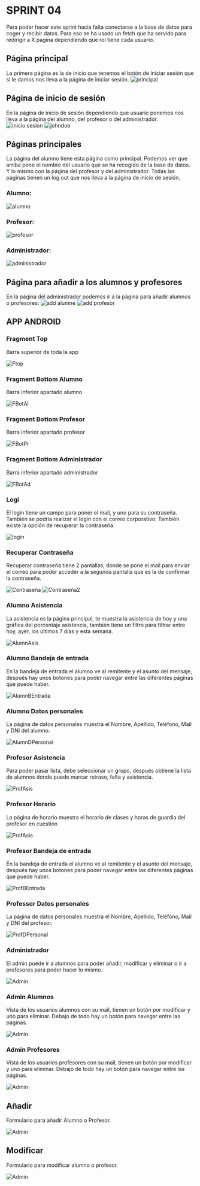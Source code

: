 # SPRINT 04
Para poder hacer este sprint hacia falta conectarse a la base de datos para coger y recibir datos. Para eso se ha usado un fetch que ha servido para redirigir a X pagina dependiendo que rol tiene cada usuario.

## Página principal
La primera página es la de inicio que tenemos el botón de iniciar sesión que si le damos nos lleva a la página de iniciar sesión.
![principal](DAW/imgDAW/principal.png)

## Página de inicio de sesión
En la página de inicio de sesión dependiendo que usuario ponemos nos lleva a la página del alumno, del profesor o del administrador.
![inicio sesion](DAW/imgDAW/Screenshot_1.png)
![johndoe](DAW/imgDAW/johndoe.png)

## Páginas principales
La página del alumno tiene esta página como principal. Podemos ver que arriba pone el nombre del usuario que se ha recogido de la base de datos. Y lo mismo con la página del profesor y del administrador. Todas las páginas tienen un log out que nos lleva a la página de inicio de sesión.

### Alumno:
![alumno](DAW/imgDAW/Screenshot_3.png)
### Profesor:
![profesor](DAW/imgDAW/Screenshot_4.png)
### Administrador:
![administrador](DAW/imgDAW/Screenshot_5.png)

## Página para añadir a los alumnos y profesores
En la página del administrador podemos ir a la página para añadir alumnos o profesores:
![add alumne](DAW/imgDAW/Screenshot_6.png)
![add profesor](DAW/imgDAW/Screenshot_7.png)


## APP ANDROID

### Fragment Top
Barra superior de toda la app
  
![Ftop](./DAM/imatges/FTop.png)

### Fragment Bottom Alumno
Barra inferior apartado alumno
  
![FBotAl](./DAM/imatges/FBAl.png)

### Fragment Bottom Profesor
Barra inferior apartado profesor
  
![FBotPr](./DAM/imatges/FBPr.png)

### Fragment Bottom Administrador
Barra inferior apartado administrador
  
![FBotAd](./DAM/imatges/FBAd.png)

### Logi
El login tiene un campo para poner el mail, y uno para su contraseña. También se podría realizar el login con el correo corporativo. También existe la opción de recuperar la contraseña.
  
![login](./DAM/imatges/login.png)

### Recuperar Contraseña
Recuperar contraseña tiene 2 pantallas, donde se pone el mail para enviar el correo para poder acceder a la segunda pantalla que es la de confirmar la contraseña. 

![Contraseña](./DAM/imatges/contra1.png)
![Contraseña2](./DAM/imatges/contra2.png)

### Alumno Asistencia
La asistencia es la página principal, te muestra la asistencia de hoy y una gráfica del porcentaje asistencia, también tiene un filtro para filtrar entre hoy, ayer, los últimos 7 días y esta semana.

![AlumnAsis](./DAM/imatges/AlumnAsis.png)

### Alumno Bandeja de entrada
En la bandeja de entrada el alumno ve al remitente y el asunto del mensaje, después hay unos botones para poder navegar entre las diferentes páginas que puede haber.

![AlumnBEntrada](./DAM/imatges/AlumnBEntrada.png)

### Alumno Datos personales
La página de datos personales muestra el Nombre, Apellido, Teléfono, Mail y DNI del alumno.

![AlumnDPersonal](./DAM/imatges/AlumnDPersonal.png)

### Profesor Asistencia
Para poder pasar lista, debe seleccionar un grupo, después obtiene la lista de alumnos donde puede marcar retraso, falta y asistencia.

![ProfAsis](./DAM/imatges/ProfAsis.png)

### Profesor Horario
La página de horario muestra el horario de clases y horas de guardia del profesor en cuestión

![ProfAsis](./DAM/imatges/ProfHorari.png)

### Profesor Bandeja de entrada
En la bandeja de entrada el alumno ve al remitente y el asunto del mensaje, después hay unos botones para poder navegar entre las diferentes páginas que puede haber.

![ProfBEntrada](./DAM/imatges/ProfBEntrada.png)

### Professor Datos personales
La página de datos personales muestra el Nombre, Apellido, Teléfono, Mail y DNI del profesor.

![ProfDPersonal](./DAM/imatges/ProfDPersonal.png)

### Administrador
El admin puede ir a alumnos para poder añadir, modificar y eliminar o ir a profesores para poder hacer lo mismo.

![Admin](./DAM/imatges/Admin.png)

### Admin Alumnos
Vista de los usuarios alumnos con su mail, tienen un botón por modificar y uno para eliminar. Debajo de todo hay un botón para navegar entre las páginas.

![Admin](./DAM/imatges/AdminAlumn.png)

### Admin Profesores
Vista de los usuarios profesores con su mail, tienen un botón por modificar y uno para eliminar. Debajo de todo hay un botón para navegar entre las páginas.

![Admin](./DAM/imatges/AdminProf.png)

## Añadir
Formulario para añadir Alumno o Profesor.

![Admin](./DAM/imatges/AdminAfe.png)

## Modificar
Formulario para modificar alumno o profesor.

![Admin](./DAM/imatges/AdminMod.png)
